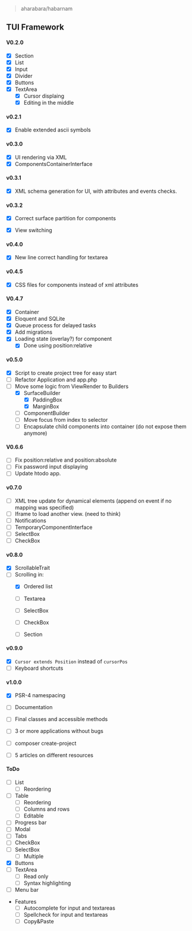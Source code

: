 > aharabara/habarnam
## TUI Framework
#### V0.2.0
   - [x] Section
   - [x] List
   - [x] Input
   - [x] Divider
   - [x] Buttons
   - [x] TextArea
      - [x] Cursor displaing
      - [x] Editing in the middle

#### v0.2.1
   - [x] Enable extended ascii symbols

#### v0.3.0
   - [x] UI rendering via XML
   - [x] ComponentsContainerInterface
   
#### v0.3.1
   - [x] XML schema generation for UI, with attributes and events checks.

#### v0.3.2
   - [x] Correct surface partition for components      
   - [x] View switching
   

#### v0.4.0
   - [x] New line correct handling for textarea

#### v0.4.5
   - [x] CSS files for components instead of xml attributes

#### V0.4.7
 - [X] Container
 - [x] Eloquent and SQLite
 - [x] Queue process for delayed tasks
 - [x] Add migrations
 - [X] Loading state (overlay?) for component
    - [X] Done using position:relative

#### v0.5.0
   - [x] Script to create project tree for easy start
   - [ ] Refactor Application and app.php
   - [ ] Move some logic from ViewRender to Builders
      - [X] SurfaceBuilder
         - [x] PaddingBox
         - [X] MarginBox
      - [ ] ComponentBuilder
      - [ ] Move focus from index to selector
      - [ ] Encapsulate child components into container (do not expose them anymore)

#### V0.6.6
  - [ ] Fix position:relative and position:absolute
  - [ ] Fix password input displaying
  - [ ] Update htodo app.
 
#### v0.7.0
 - [ ] XML tree update for dynamical elements (append on event if no mapping was specified)
 - [ ] Iframe to load another view. (need to think)
 - [ ] Notifications
 - [ ] TemporaryComponentInterface
 - [ ] SelectBox
 - [ ] CheckBox

#### v0.8.0
   - [X] ScrollableTrait
   - [ ] Scrolling in:
       - [X] Ordered list
       - [ ] Textarea
       - [ ] SelectBox
       - [ ] CheckBox
       - [ ] Section


#### v0.9.0
  - [x] `Cursor extends Position` instead of `cursorPos`
  - [ ] Keyboard shortcuts

#### v1.0.0
   - [X] PSR-4 namespacing
   - [ ] Documentation
   - [ ] Final classes and accessible methods
   - [ ] 3 or more applications without bugs
   - [ ] composer create-project
   - [ ] 5 articles on different resources


#### ToDo
   - [ ] List
     - [ ] Reordering
   - [ ] Table
     - [ ] Reordering 
     - [ ] Columns and rows
     - [ ] Editable
   - [ ] Progress bar
   - [ ] Modal
   - [ ] Tabs
   - [ ] CheckBox
   - [ ] SelectBox
      - [ ] Multiple
   - [x] Buttons
   - [ ] TextArea
      - [ ] Read only
      - [ ] Syntax highlighting
   - [ ] Menu bar

 - Features
   - [ ] Autocomplete for input and textareas
   - [ ] Spellcheck for input and textareas
   - [ ] Copy&Paste
